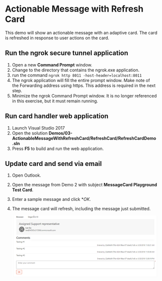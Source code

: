 # Actionable Message with Refresh Card

This demo will show an actionable message with an adaptive card. The card is refreshed in response to user actions on the card.

## Run the ngrok secure tunnel application

1. Open a new **Command Prompt** window.
1. Change to the directory that contains the ngrok.exe application.
1. run the command `ngrok http 8011 -host-header=localhost:8011`
1. The ngrok application will fill the entire prompt window. Make note of the Forwarding address using https. This address is required in the next step.
1. Minimize the ngrok Command Prompt window. It is no longer referenced in this exercise, but it must remain running.

## Run card handler web application

1. Launch Visual Studio 2017
1. Open the solution **Demos/03-ActionableMessageWithRefreshCard/RefreshCard/RefreshCardDemo.sln**
1. Press **F5** to build and run the web application.

## Update card and send via email

1. Open Outlook.
1. Open the message from Demo 2 with subject **MessageCard Playground Test Card**.
1. Enter a sample message and click **OK*.
1. The message card will refresh, including the message just submitted.

   ![Refreshed Card in Outlook](../../Images/RefreshedCardInOutlook.png)
